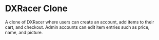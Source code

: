 # DXRacer Clone
A clone of DXRacer where users can create an account, add items to their cart, and checkout.
Admin accounts can edit item entries such as price, name, and picture.
